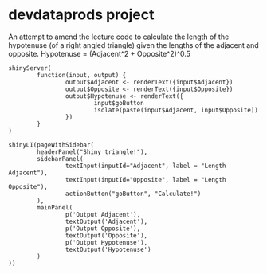 # devdataprods project


An attempt to amend the lecture code to calculate the length of the hypotenuse (of a right angled triangle) given the lengths of the adjacent and opposite.
Hypotenuse = (Adjacent^2 + Opposite^2)^0.5 


```{r}
shinyServer(
        function(input, output) {
                output$Adjacent <- renderText({input$Adjacent})
                output$Opposite <- renderText({input$Opposite})
                output$Hypotenuse <- renderText({
                        input$goButton
                        isolate(paste(input$Adjacent, input$Opposite))
                })
        }
)

````






```{r}
shinyUI(pageWithSidebar(
        headerPanel("Shiny triangle!"),
        sidebarPanel(
                textInput(inputId="Adjacent", label = "Length Adjacent"),
                textInput(inputId="Opposite", label = "Length Opposite"),
                actionButton("goButton", "Calculate!")
        ),
        mainPanel(
                p('Output Adjacent'),
                textOutput('Adjacent'),
                p('Output Opposite'),
                textOutput('Opposite'),
                p('Output Hypotenuse'),
                textOutput('Hypotenuse')
        )
))


```
